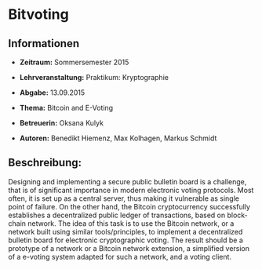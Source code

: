 # Bitvoting

## Informationen

* **Zeitraum:** Sommersemester 2015
* **Lehrveranstaltung:** Praktikum: Kryptographie
* **Abgabe:** 13.09.2015

* **Thema:** Bitcoin and E-Voting
* **Betreuerin:** Oksana Kulyk 
* **Autoren:** Benedikt Hiemenz, Max Kolhagen, Markus Schmidt

## Beschreibung: 
Designing and implementing a secure public bulletin board is a challenge, that is of significant importance in modern electronic voting protocols. Most often, it is set up as a central server, thus making it vulnerable as single point of failure. On the other hand, the Bitcoin cryptocurrency successfully establishes a decentralized public ledger of transactions, based on block-chain network. The idea of this task is to use the Bitcoin network, or a network built using similar tools/principles, to implement a decentralized bulletin board for electronic cryptographic voting. The result should be a prototype of a network or a Bitcoin network extension, a simplified version of a e-voting system adapted for such a network, and a voting client.

